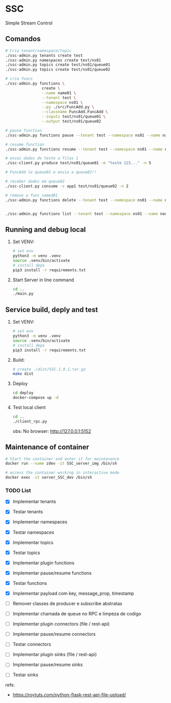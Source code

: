 # SSC
Simple Stream Control

## Comandos 
```bash
# Cria tenant/namespace/topic 
./ssc-admin.py tenants create test
./ssc-admin.py namespaces create test/ns01
./ssc-admin.py topics create test/ns01/queue01
./ssc-admin.py topics create test/ns01/queue02

# cria funcs
./ssc-admin.py functions \
                create \
                --name name01 \
                --tenant test \
                --namespace ns01 \
                --py ./src/FuncAdd.py \
                --classname FuncAdd.FuncAdd \
                --inputs test/ns01/queue01 \
                --output test/ns01/queue02

# pause function
./ssc-admin.py functions pause --tenant test --namespace ns01 --name name01

# resume function
./ssc-admin.py functions resume --tenant test --namespace ns01 --name name01

# envai dados de teste a filas 1
./ssc-client.py produce test/ns01/queue01 -m "teste 123..." -n 5

# FuncAdd le queue01 e envia a queue02!!

# receber dados em queue02
./ssc-client.py consume -s app1 test/ns01/queue02 -n 2

# remove a func named01
./ssc-admin.py functions delete --tenant test --namespace ns01 --name name01


./ssc-admin.py functions list --tenant test --namespace ns01 --name none
```



## Running and debug local
1. Set VENV:
    ```bash
    # set env
    python3 -m venv .venv
    source .venv/bin/activate
    # install deps
    pip3 install -r requirements.txt
    ```

2. Start Server in line command
    ```bash
    cd ..
    ./main.py
    ```

## Service build, deply and test
1. Set VENV:
    ```bash
    # set env
    python3 -m venv .venv
    source .venv/bin/activate
    # install deps
    pip3 install -r requirements.txt
    ```

2. Build:
    ```bash
    # create ./dist/SSC.1.0.1.tar.gz
    make dist
    ```

3. Deploy
    ```bash
    cd deploy
    docker-compose up -d
    ```

4. Test local client
    ```bash
    cd ..
    ./client_rpc.py
    ```
    obs: No browser: http://127.0.0.1:5152 

## Maintenance of container
```bash
# Start the container and enter it for maintenance
docker run --name zdev -it SSC_server_img /bin/sh

# access the container working in interactive mode
docker exec -it server_SSC_dev /bin/sh
```

### TODO List
- [x] Implementar tenants
- [x] Testar tenants
- [x] Implementar namespaces
- [x] Testar namespaces
- [x] Implementar topics
- [x] Testar topics
- [x] Implementar plugin functions
- [x] Implementar pause/resume functions
- [x] Testar functions
- [x] Implementar payload com key, message_prop, timestamp
- [ ] Remover classes de producer e subscribe abstratas
- [ ] Implementar chamada de queue no RPC e limpeza de codigo
- [ ] Implementar plugin connectors (file / rest-api)
- [ ] Implementar pause/resume connectors
- [ ] Testar connectors
- [ ] Implementar plugin sinks (file / rest-api)
- [ ] Implementar pause/resume sinks
- [ ] Testar sinks


refs: 
- https://roytuts.com/python-flask-rest-api-file-upload/